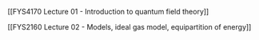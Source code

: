[[FYS4170 Lecture 01 - Introduction to quantum field theory]]

[[FYS2160 Lecture 02 - Models, ideal gas model, equipartition of energy]]
